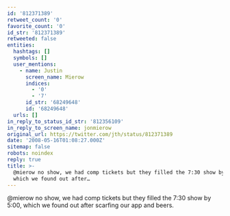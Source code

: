 ```yaml
---
id: '812371389'
retweet_count: '0'
favorite_count: '0'
id_str: '812371389'
retweeted: false
entities:
  hashtags: []
  symbols: []
  user_mentions:
    - name: Justin
      screen_name: Mierow
      indices:
        - '0'
        - '7'
      id_str: '68249648'
      id: '68249648'
  urls: []
in_reply_to_status_id_str: '812356109'
in_reply_to_screen_name: jonmierow
original_url: https://twitter.com/jth/status/812371389
date: '2008-05-16T01:08:27.000Z'
sitemap: false
robots: noindex
reply: true
title: >-
  @mierow no show, we had comp tickets but they filled the 7:30 show by 5:00,
  which we found out after…
---
```


@mierow no show, we had comp tickets but they filled the 7:30 show by 5:00, which we found out after scarfing our app and beers.